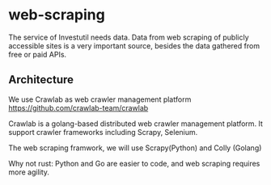 # web-scraping
The service of Investutil needs data. Data from web scraping of publicly accessible sites is a very important source, besides the data gathered from free or paid APIs.

## Architecture

We use Crawlab as web crawler management platform https://github.com/crawlab-team/crawlab

Crawlab is a golang-based distributed web crawler management platform. It support crawler frameworks including Scrapy, Selenium.

The web scraping framwork, we will use Scrapy(Python) and Colly (Golang)

Why not rust:
Python and Go are easier to code, and web scraping requires more agility.
